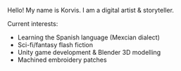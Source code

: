 Hello! My name is Korvis. I am a digital artist & storyteller. 

Current interests:
- Learning the Spanish language (Mexcian dialect)
- Sci-fi/fantasy flash fiction
- Unity game development & Blender 3D modelling
- Machined embroidery patches



<!---
Korvis7/Korvis7 is a ✨ special ✨ repository because its `README.md` (this file) appears on your GitHub profile.
You can click the Preview link to take a look at your changes.
--->
